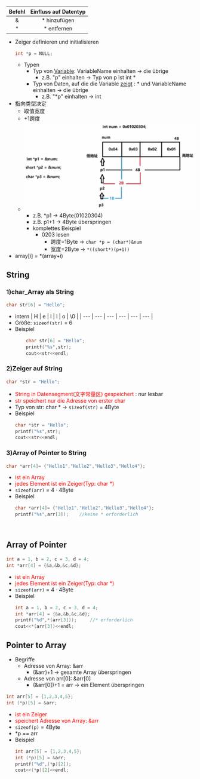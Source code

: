 | Befehl | Einfluss auf Datentyp     |
| :-----: | :-------------: |
| \&     | \* hinzufügen |
| \*     | \* entfernen  |

- Zeiger definieren und initialisieren
	```c++
	int *p = NULL;
	```
	- Typen
		- Typ von <u>Variable</u>: VariableName einhalten $\rightarrow$ die übrige
			- z.B. "p" einhalten $\rightarrow$ Typ von p ist int \*
		- Typ von Daten, auf die die Variable <u>zeigt</u> : \* und VariableName einhalten $\rightarrow$ die übrige  
			- z.B. "\*p" einhalten $\rightarrow$ int
- 指向类型决定
	- 取值宽度
	- +1跨度
	- ![|675](https://raw.githubusercontent.com/ICH-BIN-HXM/images/main/pictures_Obsidian/cpp_%E5%8F%96%E5%80%BC%E5%AE%BD%E5%BA%A6.jpg)
		- z.B. \*p1 $\rightarrow$ 4Byte(01020304)
		- z.B. p1+1 $\rightarrow$ 4Byte überspringen
		- komplettes Beispiel
			- 0203 lesen
				- 跨度=1Byte $\rightarrow$ `char *p = (char*)&num` 
				- 宽度=2Byte $\rightarrow$ `*((short*)(p+1))` 
- array\[i] = \*(array+i)
<br><div STYLE="page-break-after: always;"></div> 
## String
### 1)char_Array als String
```c++
char str[6] = "Hello";
```
- intern
| H   | e   | l   | l   | o   | \0  |
| --- | --- | --- | --- | --- | --- |
- Größe: `sizeof(str)` = 6
- Beispiel
	```c++
	    char str[6] = "Hello";
	    printf("%s",str);
	    cout<<str<<endl;
	```

### 2)Zeiger auf String
```c++
char *str = "Hello";
```
- <font color = "red">String in Datensegment(文字常量区) gespeichert</font> : nur lesbar
- <font color = "red">str speichert nur die Adresse von erster char</font> 
- Typ von str: char \* $\rightarrow$ `sizeof(str)` = 4Byte 
- Beispiel
	```c++
	char *str = "Hello";
	printf("%s",str);
	cout<<str<<endl;
	```

### 3)Array of Pointer to String
```c++
char *arr[4]= {"Hello1","Hello2","Hello3","Hello4"};
```
- <font color = "red">ist ein Array</font> 
- <font color = "red">jedes Element ist ein Zeiger(Typ: char \*)</font> 
- `sizeof(arr)` = 4 $\cdot$ 4Byte 
- Beispiel
	```c++
	char *arr[4]= {"Hello1","Hello2","Hello3","Hello4"};
	printf("%s",arr[3]);    //keine * erforderlich
	```
<br><div STYLE="page-break-after: always;"></div> 
## Array of Pointer
```c++
int a = 1, b = 2, c = 3, d = 4;
int *arr[4] = {&a,&b,&c,&d};
```
- <font color = "red">ist ein Array</font> 
- <font color = "red">jedes Element ist ein Zeiger(Typ: char \*)</font> 
- `sizeof(arr)` = 4 $\cdot$ 4Byte 
- Beispiel
	```c++
	int a = 1, b = 2, c = 3, d = 4;
	int *arr[4] = {&a,&b,&c,&d};
	printf("%d",*(arr[3]));     //* erforderlich
	cout<<*(arr[3])<<endl;
	```

## Pointer to Array
- Begriffe
	- Adresse von Array: \&arr 
		- (\&arr)+1 $\rightarrow$ gesamte Array überspringen 
	- Adresse von arr\[0\]: \&arr\[0\] 
		- (\&arr\[0\])+1 = arr $\rightarrow$ ein Element überspringen 
```c++
int arr[5] = {1,2,3,4,5};
int (*p)[5] = &arr;
```
- <font color="red">ist ein Zeiger</font> 
- <font color = "red">speichert Adresse von Array: &arr</font> 
- `sizeof(p)` = 4Byte 
- \*p == arr
- Beispiel
	```c++
	int arr[5] = {1,2,3,4,5};
	int (*p)[5] = &arr;
	printf("%d",(*p)[2]);
	cout<<(*p)[2]<<endl;
	```

